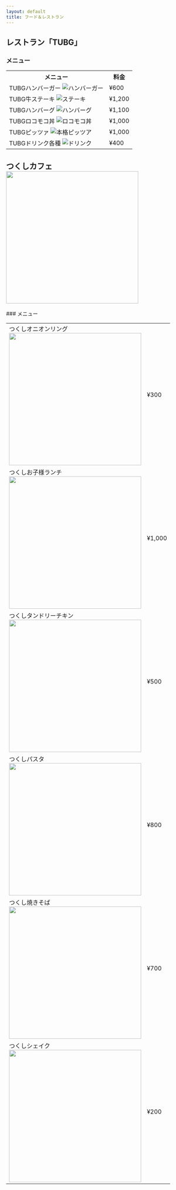 ```yaml
---
layout: default
title: フード＆レストラン
---
```


## レストラン「TUBG」
### メニュー
<table class="table-striped">
  <tr><th>メニュー</th><th>料金</th></tr>
  <tr><td>TUBGハンバーガー <img alt="ハンバーガー" src="ソフトウェア工学image/food_hamburger.png"></td><td>¥600</td></tr>
  <tr><td>TUBG牛ステーキ <img alt="ステーキ" src="ソフトウェア工学image/food_beefsteak.png"></td><td>¥1,200</td></tr>
  <tr><td>TUBGハンバーグ <img alt="ハンバーグ" src="ソフトウェア工学image/cooking_skillet_hamburg.png"></td><td>¥1,100</td></tr>
  <tr><td>TUBGロコモコ丼 <img alt="ロコモコ丼" src="ソフトウェア工学image/food_locomoco_don.png"></td><td>¥1,000</td></tr>
  <tr><td>TUBGピッツァ <img alt="本格ピッツア" src="ソフトウェア工学image/food_pizza.png"></td><td>¥1,000</td></tr>
  <tr><td>TUBGドリンク各種 <img alt="ドリンク" src="ソフトウェア工学image/thumbnail_coffee.jpg"></td><td>¥400</td></tr>
</table>

<style>.tukusi{display:block;width:360px;height:360px;object-fit:cover}</style>
<h2>つくしカフェ<img class="tukusi" src="ソフトウェア工学image/つくしカフェ.png"></h2>
### メニュー
<table class="table-striped">
  <tr><td>つくしオニオンリング <img class="tukusi" src="ソフトウェア工学image/つくしオニオンリング.png"></td><td>¥300</td></tr>
  <tr><td>つくしお子様ランチ <img class="tukusi" src="ソフトウェア工学image/つくしお子様ランチ.png"></td><td>¥1,000</td></tr>
  <tr><td>つくしタンドリーチキン <img class="tukusi" src="ソフトウェア工学image/つくしタンドリーチキン.png"></td><td>¥500</td></tr>
  <tr><td>つくしパスタ <img class="tukusi" src="ソフトウェア工学image/つくしパスタ.png"></td><td>¥800</td></tr>
  <tr><td>つくし焼きそば <img class="tukusi" src="ソフトウェア工学image/つくし焼きそば.png"></td><td>¥700</td></tr>
  <tr><td>つくしシェイク <img class="tukusi" src="ソフトウェア工学image/つくしシェイク.png"></td><td>¥200</td></tr>
</table>
